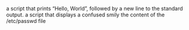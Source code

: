 a script that prints “Hello, World”, followed by a new line to the standard output.
 a script that displays a confused smily 
 the content of the /etc/passwd file
